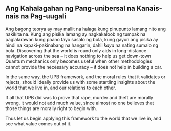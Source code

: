 ## Ang Kahalagahan ng Pang-unibersal na Kanais-nais na Pag-uugali

Ang bagong teorya ay may mallit na halaga kung pinupunto lamang nito ang nakikita na. Kung ang pisika lamang ay nagkakaloob ng tumpak na paglalarawan kung paano tayo sasalo ng bola, kung gayon ang pisika ay hindi na kapaki-pakinabang na hangarin, dahil *kaya* na nating sumalo ng bola. Discovering that the world is round only aids in long-distance navigation across the sea – it does nothing to help us get down-town Quantum mechanics only becomes useful when other methodologies cannot provide the necessary accuracy – it does not help in building a car.

In the same way, the UPB framework, and the moral rules that it validates or rejects, should ideally provide us with some startling insights about the world that we live in, and our relations to each other.

If all that UPB did was to prove that rape, murder and theft are morally wrong, it would not add much value, since almost no one believes that those things are morally right to begin with.

Thus let us begin applying this framework to the world that we live in, and see what value comes out of it.